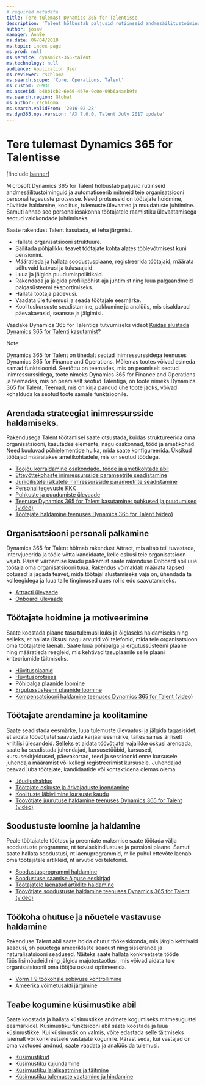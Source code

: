 ```yaml
---
# required metadata
title: Tere tulemast Dynamics 365 for Talentisse
description: 'Talent hõlbustab paljusid rutiinseid andmesäilitustoiminguid ja automatiseerib mitmeid teie organisatsiooni personalitegevuste protsesse. Need protsessid on töötajate hoidmine, hüvitiste haldamine, koolitus, tulemuste ülevaated ja muudatuste juhtimine.'
author: josaw
manager: AnnBe
ms.date: 06/04/2018
ms.topic: index-page
ms.prod: null
ms.service: dynamics-365-talent
ms.technology: null
audience: Application User
ms.reviewer: rschloma
ms.search.scope: 'Core, Operations, Talent'
ms.custom: 20931
ms.assetid: b48b1cb2-6e66-467e-9c0e-09b6a4aeb9fe
ms.search.region: Global
ms.author: rschloma
ms.search.validFrom: '2016-02-28'
ms.dyn365.ops.version: 'AX 7.0.0, Talent July 2017 update'
---
```


# <a name="welcome-to-dynamics-365-for-talent"></a>Tere tulemast Dynamics 365 for Talentisse

[!include [banner](includes/banner.md)]

Microsoft Dynamics 365 for Talent hõlbustab paljusid rutiinseid andmesäilitustoiminguid ja automatiseerib mitmeid teie organisatsiooni personalitegevuste protsesse. Need protsessid on töötajate hoidmine, hüvitiste haldamine, koolitus, tulemuste ülevaated ja muudatuste juhtimine. Samuti annab see personaliosakonna töötajatele raamistiku ülevaatamisega seotud valdkondade juhtimiseks.

Saate rakendust Talent kasutada, et teha järgmist.

+ Hallata organisatsiooni struktuure.
+ Säilitada põhjalikku teavet töötajate kohta alates töölevõtmisest kuni pensionini.
+ Määratleda ja hallata soodustusplaane, registreerida töötajaid, määrata sõltuvaid katvusi ja tulusaajaid.
+ Luua ja jälgida puudumispoliitikaid.
+ Rakendada ja jälgida profiilipõhist aja juhtimist ning luua palgaandmeid palgasüsteemi eksportimiseks.
+ Hallata töötaja pädevusi.
+ Vaadata üle tulemusi ja seada töötajale eesmärke.
+ Koolituskursuste seadistamine, pakkumine ja analüüs, mis sisaldavad päevakavasid, seansse ja jälgimisi.

Vaadake Dynamics 365 for Talentiga tutvumiseks videot [Kuidas alustada Dynamics 365 for Talenti kasutamist?](https://www.youtube.com/watch?v=6rg2ByadbN0)


> [!NOTE] 
> Dynamics 365 for Talent on tihedalt seotud inimressurssidega teenuses Dynamics 365 for Finance and Operations. Mõlemas tootes võivad esineda samad funktsioonid. Seetõttu on teemades, mis on peamiselt seotud inimressurssidega, toote nimeks Dynamics 365 for Finance and Operations ja teemades, mis on peamiselt seotud Talentiga, on toote nimeks Dynamics 365 for Talent. Teemad, mis on kirja pandud ühe toote jaoks, võivad kohalduda ka seotud toote samale funktsioonile.

<a name="develop-a-strategy-for-managing-your-human-resources"></a>Arendada strateegiat inimressursside haldamiseks.
---------------------------------------------------------

Rakendusega Talent töötamisel saate otsustada, kuidas struktureerida oma organisatsiooni, kasutades elemente, nagu osakonnad, tööd ja ametikohad. Need kuuluvad põhielementide hulka, mida saate konfigureerida. Üksikud töötajad määratakse ametikohtadele, mis on seotud töödega.

-   [Tööjõu korraldamine osakondade, tööde ja ametikohtade abil](departments-jobs-positions.md)
-   [Ettevõttekohaste inimressursside parameetrite seadistamine](set-up-company-specific-hr-parameters.md)
-   [Juriidilistele isikutele inimressursside parameetrite seadistamine](set-up-hr-parameters-across-legal-entities.md) 
-   [Personalitegevuste KKK](personnel-actions-faq.md)
-   [Puhkuste ja puudumiste ülevaade](leave-absence-overview.md)
-   [Teenuse Dynamics 365 for Talent kasutamine: puhkused ja puudumised (video)](https://www.youtube.com/watch?v=1q1UhKmO4tw)
-   [Töötajate haldamine teenuses Dynamics 365 for Talent (video)](https://www.youtube.com/watch?v=h1T5IjKKAuA)

## <a name="staffing-your-organization"></a>Organisatsiooni personali palkamine

Dynamics 365 for Talent hõlmab rakendust Attract, mis aitab teil tuvastada, intervjueerida ja tööle võtta kandidaate, kelle oskusi teie organisatsioon vajab. Pärast värbamise kaudu palkamist saate rakenduse Onboard abil uue töötaja oma organisatsiooni tuua. Rakendus võimaldab määrata täpsed ootused ja jagada teavet, mida töötajal alustamiseks vaja on, ühendada ta kolleegidega ja luua talle tingimused uues rollis edu saavutamiseks.  

- [Attracti ülevaade](attract-overview.md)
- [Onboardi ülevaade](create-onboarding-experience.md)

## <a name="retain-and-motivate-employees"></a>Töötajate hoidmine ja motiveerimine

Saate koostada plaane tasu tulemuslikuks ja õiglaseks haldamiseks ning selleks, et hallata üksusi nagu arvutid või telefonid, mida teie organisatsioon oma töötajatele laenab. Saate luua põhipalga ja ergutussüsteemi plaane ning määratleda reegleid, mis kehtivad tasuplaanile selle plaani kriteeriumide täitmiseks.

-   [Hüvitusplaanid](compensation-plans.md)
-   [Hüvitusprotsess](process-compensation.md)
-   [Põhipalga plaanide loomine](create-fixed-compensation-plans.md)
-   [Ergutussüsteemi plaanide loomine](create-variable-compensation-plans.md)
-   [Kompensatsiooni haldamine teenuses Dynamics 365 for Talent (video)](https://www.youtube.com/watch?v=lEw5oKopHDk)

## <a name="develop-and-train-employees"></a>Töötajate arendamine ja koolitamine

Saate seadistada eesmärke, luua tulemuste ülevaatusi ja jälgida tagasisidet, et aidata töövõtjatel saavutada karjäärieesmärke, täites samas äriliselt kriitilisi ülesandeid. Selleks et aidata töövõtjatel vajalikke oskusi arendada, saate ka seadistada juhendajad, kursusetüübid, kursused, kursusekirjeldused, päevakorrad, teed ja sessioonid enne kursusele juhendaja määramist või kellegi registreerimist kursusele. Juhendajad peavad juba töötajate, kandidaatide või kontaktidena olemas olema.

-   [Jõudlushaldus](performance-management-overview.md)
-   [Töötajate oskuste ja ärivajaduste joondamine](skills.md)
-   [Koolituste läbiviimine kursuste kaudu](courses.md)
-   [Töövõtjate juurutuse haldamine teenuses Dynamics 365 for Talent (video)](https://www.youtube.com/watch?v=xB8SU7fqBOQ)

## <a name="create-and-maintain-benefits"></a>Soodustuste loomine ja haldamine

Peale töötajatele töötasu ja preemiate maksmise saate töötada välja soodustuste programme, nt tervisekindlustuse ja pensioni plaane. Samuti saate hallata soodustusi, nt laenuprogrammid, mille puhul ettevõte laenab oma töötajatele artikleid, nt arvutid või telefonid.

-   [Soodustusprogrammi haldamine](manage-benefit-program.md)
-   [Soodustuse saamise õiguse eeskirjad](benefit-eligibility-policies.md)
-   [Töötajatele laenatud artiklite haldamine](loan-items.md)
-   [Töövõtjate soodustuste haldamine teenuses Dynamics 365 for Talent (video)](https://www.youtube.com/watch?v=nUWkeJTad1o)

## <a name="maintain-workplace-safety-and-compliance"></a>Töökoha ohutuse ja nõuetele vastavuse haldamine

Rakenduse Talent abil saate hoida ohutut töökeskkonda, mis järgib kehtivaid seadusi, sh puuetega ameeriklaste seadust ning sisserände ja naturalisatsiooni seadused. Näiteks saate hallata konkreetsete tööde füüsilisi nõudeid ning jälgida majutustaotlusi, mis võivad aidata teie organisatsioonil oma tööjõu oskusi optimeerida.

-   [Vorm I-9 töökohale sobivuse kontrollimine](../fin-and-ops/hr/localizations/noam-usa-form-i-9-verification.md)
-   [Ameerika võimetusakti järgimine](../fin-and-ops/hr/localizations/noam-usa-comply-ada.md)

## <a name="gather-information-using-questionnaires"></a>Teabe kogumine küsimustike abil

Saate koostada ja hallata küsimustikke andmete kogumiseks mitmesugustel eesmärkidel. Küsimustiku funktsiooni abil saate koostada ja luua küsimustikke. Kui küsimustik on valmis, võite edastada selle täitmiseks laiemalt või konkreetsele vastajate kogumile. Pärast seda, kui vastajad on oma vastused andnud, saate vaadata ja analüüsida tulemusi.

-   [Küsimustikud](questionnaires.md)
-   [Küsimustiku kujundamine](design-questionnaires.md)
-   [Küsimustiku laialisaatmine ja täitmine](distribute-questionnaires.md)
-   [Küsimustiku tulemuste vaatamine ja hindamine](evaluate-questionnaire-results.md)

